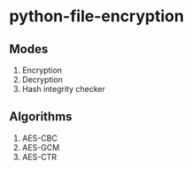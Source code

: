 # python-file-encryption


## Modes  
1. Encryption  
2. Decryption  
3. Hash integrity checker  
 

## Algorithms  
1. AES-CBC  
2. AES-GCM  
3. AES-CTR


